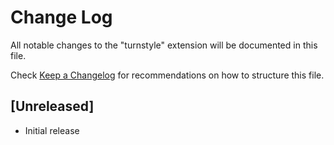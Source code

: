 # Change Log

All notable changes to the "turnstyle" extension will be documented in this file.

Check [Keep a Changelog](http://keepachangelog.com/) for recommendations on how to structure this file.

## [Unreleased]

- Initial release
